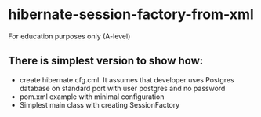 # hibernate-session-factory-from-xml
For education purposes only (A-level)

## There is simplest version to show how:

* create hibernate.cfg.cml. It assumes that developer uses Postgres database on standard port with user postgres and no password
* pom.xml example with minimal configuration
* Simplest main class with creating SessionFactory


